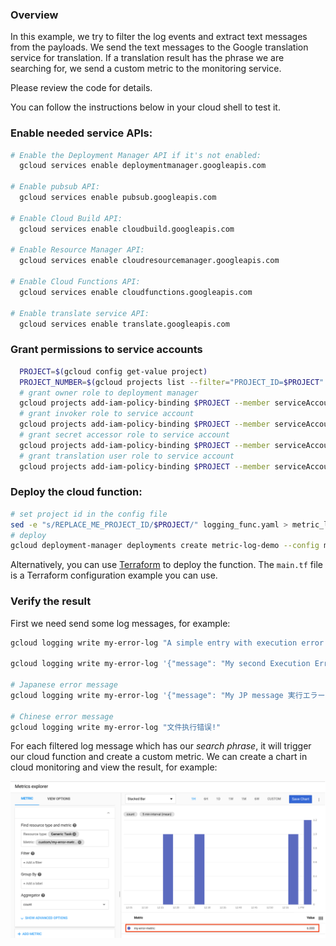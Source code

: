 ### Overview
In this example, we try to filter the log events and extract text messages from the payloads. We send the text messages to the Google translation service for translation. If a translation result has the phrase we are searching for, we send a custom metric to the monitoring service.

Please review the code for details.

You can follow the instructions below in your cloud shell to test it.

### Enable needed service APIs:

```bash
# Enable the Deployment Manager API if it's not enabled:
  gcloud services enable deploymentmanager.googleapis.com

# Enable pubsub API:
  gcloud services enable pubsub.googleapis.com

# Enable Cloud Build API:
  gcloud services enable cloudbuild.googleapis.com

# Enable Resource Manager API:
  gcloud services enable cloudresourcemanager.googleapis.com

# Enable Cloud Functions API:
  gcloud services enable cloudfunctions.googleapis.com

# Enable translate service API:
  gcloud services enable translate.googleapis.com
```

### Grant permissions to service accounts

```bash
  PROJECT=$(gcloud config get-value project)
  PROJECT_NUMBER=$(gcloud projects list --filter="PROJECT_ID=$PROJECT" --format="value(PROJECT_NUMBER)")
  # grant owner role to deployment manager
  gcloud projects add-iam-policy-binding $PROJECT --member serviceAccount:${PROJECT_NUMBER}@cloudservices.gserviceaccount.com --role roles/owner
  # grant invoker role to service account
  gcloud projects add-iam-policy-binding $PROJECT --member serviceAccount:${PROJECT}@appspot.gserviceaccount.com --role roles/cloudfunctions.invoker
  # grant secret accessor role to service account
  gcloud projects add-iam-policy-binding $PROJECT --member serviceAccount:${PROJECT}@appspot.gserviceaccount.com --role roles/secretmanager.secretAccessor
  # grant translation user role to service account
  gcloud projects add-iam-policy-binding $PROJECT --member serviceAccount:${PROJECT}@appspot.gserviceaccount.com --role roles/cloudtranslate.user
```

### Deploy the cloud function:

```bash
# set project id in the config file
sed -e "s/REPLACE_ME_PROJECT_ID/$PROJECT/" logging_func.yaml > metric_logging_func.yaml
# deploy
gcloud deployment-manager deployments create metric-log-demo --config metric_logging_func.yaml
```
Alternatively, you can use [Terraform](https://www.terraform.io/) to deploy the function. The `main.tf` file is a Terraform configuration example you can use.

### Verify the result

First we need send some log messages, for example:

```bash
gcloud logging write my-error-log "A simple entry with execution error!"

gcloud logging write my-error-log '{"message": "My second Execution Error"}' --payload-type=json

# Japanese error message
gcloud logging write my-error-log '{"message": "My JP message 実行エラー."}' --payload-type=json

# Chinese error message
gcloud logging write my-error-log "文件执行错误!"

```

For each filtered log message which has our _search phrase_, it will trigger our cloud function and create a custom metric.
We can create a chart in cloud monitoring and view the result, for example:

![Custom metirc chart](./metric.png)

